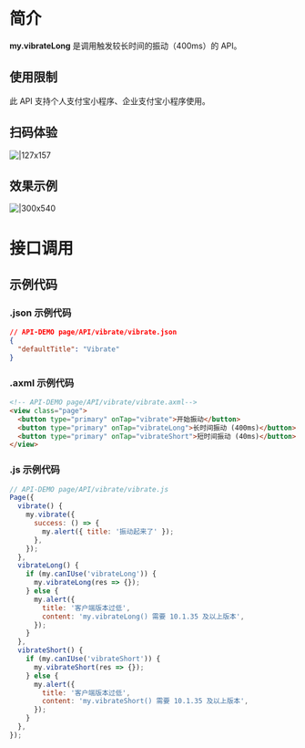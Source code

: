 # 简介

**my.vibrateLong** 是调用触发较长时间的振动（400ms）的 API。

## 使用限制

此 API 支持个人支付宝小程序、企业支付宝小程序使用。

## 扫码体验

![|127x157](https://gw.alipayobjects.com/zos/skylark-tools/public/files/5bfebd220003eb791db3c6918e54b814.jpeg#align=left&display=inline&height=157&margin=%5Bobject%20Object%5D&originHeight=157&originWidth=127&status=done&style=stroke&width=127)

## 效果示例

![|300x540](https://gw.alipayobjects.com/zos/skylark-tools/public/files/49414b61c24e9b44545b83e68e76393f.gif#align=left&display=inline&height=540&margin=%5Bobject%20Object%5D&originHeight=540&originWidth=300&status=done&style=stroke&width=300)

# 接口调用

## 示例代码

### .json 示例代码

```json
// API-DEMO page/API/vibrate/vibrate.json
{
  "defaultTitle": "Vibrate"
}
```

### .axml 示例代码

```html
<!-- API-DEMO page/API/vibrate/vibrate.axml-->
<view class="page">
  <button type="primary" onTap="vibrate">开始振动</button>
  <button type="primary" onTap="vibrateLong">长时间振动 (400ms)</button>
  <button type="primary" onTap="vibrateShort">短时间振动 (40ms)</button>
</view>
```

### .js 示例代码

```javascript
// API-DEMO page/API/vibrate/vibrate.js
Page({
  vibrate() {
    my.vibrate({
      success: () => {
        my.alert({ title: '振动起来了' });
      },
    });
  },
  vibrateLong() {
    if (my.canIUse('vibrateLong')) {
      my.vibrateLong(res => {});
    } else {
      my.alert({
        title: '客户端版本过低',
        content: 'my.vibrateLong() 需要 10.1.35 及以上版本',
      });
    }
  },
  vibrateShort() {
    if (my.canIUse('vibrateShort')) {
      my.vibrateShort(res => {});
    } else {
      my.alert({
        title: '客户端版本过低',
        content: 'my.vibrateShort() 需要 10.1.35 及以上版本',
      });
    }
  },
});
```
